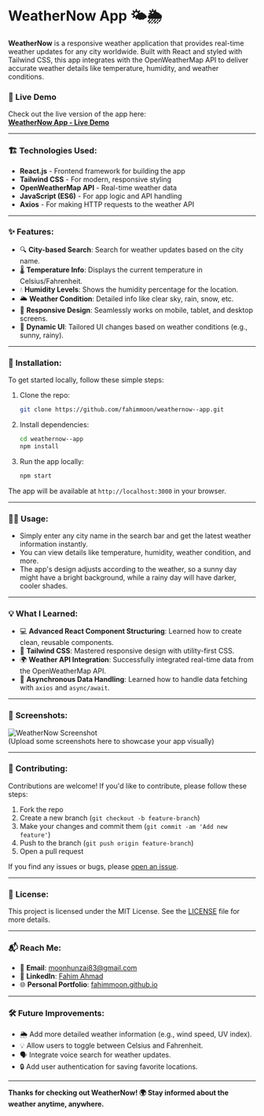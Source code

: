 # WeatherNow App 🌤️🌦️

**WeatherNow** is a responsive weather application that provides real-time weather updates for any city worldwide. Built with React and styled with Tailwind CSS, this app integrates with the OpenWeatherMap API to deliver accurate weather details like temperature, humidity, and weather conditions.

### 🚀 Live Demo
Check out the live version of the app here:  
[**WeatherNow App - Live Demo**](https://fahimmoon.github.io/weathernow--app/)

---

### 🏗️ **Technologies Used**:
- **React.js** - Frontend framework for building the app
- **Tailwind CSS** - For modern, responsive styling
- **OpenWeatherMap API** - Real-time weather data
- **JavaScript (ES6)** - For app logic and API handling
- **Axios** - For making HTTP requests to the weather API

---

### ✨ **Features**:
- 🔍 **City-based Search**: Search for weather updates based on the city name.
- 🌡️ **Temperature Info**: Displays the current temperature in Celsius/Fahrenheit.
- 💧 **Humidity Levels**: Shows the humidity percentage for the location.
- 🌥️ **Weather Condition**: Detailed info like clear sky, rain, snow, etc.
- 📱 **Responsive Design**: Seamlessly works on mobile, tablet, and desktop screens.
- 🌈 **Dynamic UI**: Tailored UI changes based on weather conditions (e.g., sunny, rainy).

---

### 🔧 **Installation**:

To get started locally, follow these simple steps:

1. Clone the repo:

    ```bash
    git clone https://github.com/fahimmoon/weathernow--app.git
    ```

2. Install dependencies:

    ```bash
    cd weathernow--app
    npm install
    ```

3. Run the app locally:

    ```bash
    npm start
    ```

The app will be available at `http://localhost:3000` in your browser.

---

### 🧑‍💻 **Usage**:
- Simply enter any city name in the search bar and get the latest weather information instantly.
- You can view details like temperature, humidity, weather condition, and more.
- The app's design adjusts according to the weather, so a sunny day might have a bright background, while a rainy day will have darker, cooler shades.

---

### 💡 **What I Learned**:
- 💻 **Advanced React Component Structuring**: Learned how to create clean, reusable components.
- 🎨 **Tailwind CSS**: Mastered responsive design with utility-first CSS.
- 🌍 **Weather API Integration**: Successfully integrated real-time data from the OpenWeatherMap API.
- 🔄 **Asynchronous Data Handling**: Learned how to handle data fetching with `axios` and `async/await`.

---

### 📸 **Screenshots**:
![WeatherNow Screenshot](./screenshots/weather-app-screenshot.png)  
(Upload some screenshots here to showcase your app visually)

---

### 🤝 **Contributing**:
Contributions are welcome! If you'd like to contribute, please follow these steps:

1. Fork the repo
2. Create a new branch (`git checkout -b feature-branch`)
3. Make your changes and commit them (`git commit -am 'Add new feature'`)
4. Push to the branch (`git push origin feature-branch`)
5. Open a pull request

If you find any issues or bugs, please [open an issue](https://github.com/fahimmoon/weathernow--app/issues).

---

### 📝 **License**:
This project is licensed under the MIT License. See the [LICENSE](LICENSE) file for more details.

---

### 📬 **Reach Me**:
- 📧 **Email**: moonhunzai83@gmail.com
- 🔗 **LinkedIn**: [Fahim Ahmad](https://www.linkedin.com/in/fahim-ahmad-589a81246/)
- 🌐 **Personal Portfolio**: [fahimmoon.github.io](https://fahimmoon.github.io/)

---

### 🛠️ **Future Improvements**:
- 🌦️ Add more detailed weather information (e.g., wind speed, UV index).
- 💡 Allow users to toggle between Celsius and Fahrenheit.
- 🗣️ Integrate voice search for weather updates.
- 🔒 Add user authentication for saving favorite locations.

---

**Thanks for checking out WeatherNow! 🌍 Stay informed about the weather anytime, anywhere.**

